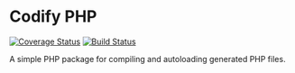 Codify PHP
==========

[![Coverage Status](https://coveralls.io/repos/ralouphie/codify/badge.png)](https://coveralls.io/r/ralouphie/codify)
[![Build Status](https://travis-ci.org/ralouphie/codify.svg?branch=master)](https://travis-ci.org/ralouphie/codify)

A simple PHP package for compiling and autoloading generated PHP files.
